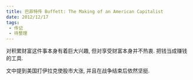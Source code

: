 ```yaml
---
title: 巴菲特传 Buffett: The Making of an American Capitalist
date: 2012/12/17
tags:
 - 传记
 - 待整理
---
```


对积累财富这件事本身有着巨大兴趣, 但对享受财富本身并不热衷.
把钱当成赚钱的工具.

文中提到美国打伊拉克使股市大涨, 并且在战争结束后依然坚挺.